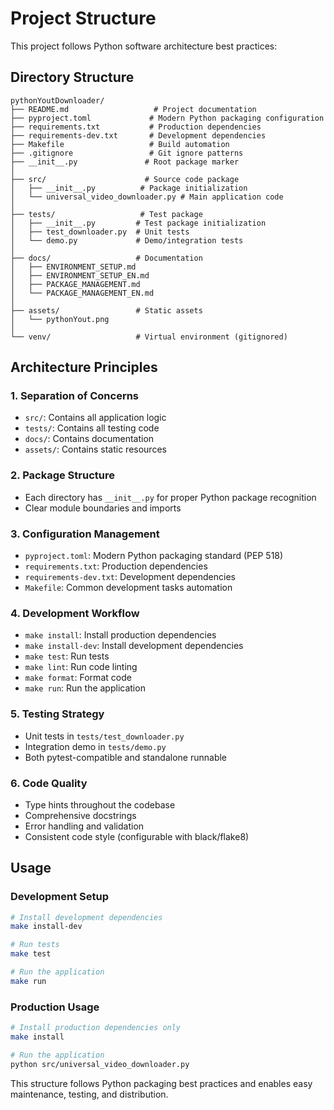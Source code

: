 # Project Structure

This project follows Python software architecture best practices:

## Directory Structure

```
pythonYoutDownloader/
├── README.md                   # Project documentation
├── pyproject.toml             # Modern Python packaging configuration
├── requirements.txt           # Production dependencies
├── requirements-dev.txt       # Development dependencies
├── Makefile                   # Build automation
├── .gitignore                 # Git ignore patterns
├── __init__.py               # Root package marker
│
├── src/                      # Source code package
│   ├── __init__.py          # Package initialization
│   └── universal_video_downloader.py # Main application code
│
├── tests/                   # Test package
│   ├── __init__.py         # Test package initialization
│   ├── test_downloader.py  # Unit tests
│   └── demo.py             # Demo/integration tests
│
├── docs/                   # Documentation
│   ├── ENVIRONMENT_SETUP.md
│   ├── ENVIRONMENT_SETUP_EN.md
│   ├── PACKAGE_MANAGEMENT.md
│   └── PACKAGE_MANAGEMENT_EN.md
│
├── assets/                 # Static assets
│   └── pythonYout.png
│
└── venv/                   # Virtual environment (gitignored)
```

## Architecture Principles

### 1. **Separation of Concerns**
- `src/`: Contains all application logic
- `tests/`: Contains all testing code
- `docs/`: Contains documentation
- `assets/`: Contains static resources

### 2. **Package Structure**
- Each directory has `__init__.py` for proper Python package recognition
- Clear module boundaries and imports

### 3. **Configuration Management**
- `pyproject.toml`: Modern Python packaging standard (PEP 518)
- `requirements.txt`: Production dependencies
- `requirements-dev.txt`: Development dependencies
- `Makefile`: Common development tasks automation

### 4. **Development Workflow**
- `make install`: Install production dependencies
- `make install-dev`: Install development dependencies
- `make test`: Run tests
- `make lint`: Run code linting
- `make format`: Format code
- `make run`: Run the application

### 5. **Testing Strategy**
- Unit tests in `tests/test_downloader.py`
- Integration demo in `tests/demo.py`
- Both pytest-compatible and standalone runnable

### 6. **Code Quality**
- Type hints throughout the codebase
- Comprehensive docstrings
- Error handling and validation
- Consistent code style (configurable with black/flake8)

## Usage

### Development Setup
```bash
# Install development dependencies
make install-dev

# Run tests
make test

# Run the application
make run
```

### Production Usage
```bash
# Install production dependencies only
make install

# Run the application
python src/universal_video_downloader.py
```

This structure follows Python packaging best practices and enables easy maintenance, testing, and distribution.